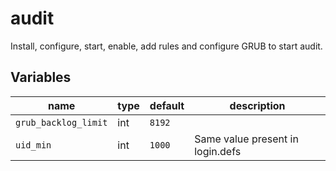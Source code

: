# audit

Install, configure, start, enable, add rules and configure GRUB to start audit.

## Variables

| name                 | type | default | description                      |
| ---                  | ---  | ---     | ---                              |
| `grub_backlog_limit` | int  | `8192`  |                                  |
| `uid_min`            | int  | `1000`  | Same value present in login.defs |
